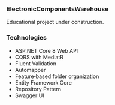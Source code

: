 ### ElectronicComponentsWarehouse

Educational project under construction.


### Technologies

- ASP.NET Core 8 Web API
- CQRS with MediatR
- Fluent Validation
- Automapper
- Feature‑based folder organization
- Entity Framework Core
- Repository Pattern
- Swagger UI


